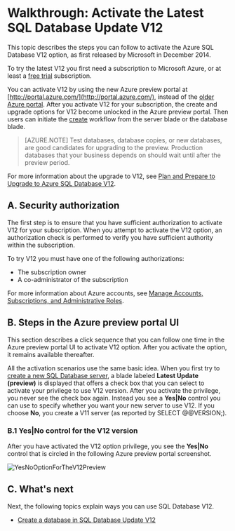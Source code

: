 <properties
	pageTitle="Walkthrough: Activate the latest SQL Database Update V12"
	description="Describes the steps for trying the V12 version of Azure SQL Database, by using the new Microsoft Azure portal UI."
	services="sql-database"
	documentationCenter=""
	authors="MightyPen"
	manager="jeffreyg"
	editor=""/>


<tags
	ms.service="sql-database"
	ms.workload="data-management" 
	ms.tgt_pltfrm="na"
	ms.devlang="na"
	ms.topic="article"
	ms.date="04/28/2015"
	ms.author="genemi"/>


# Walkthrough: Activate the Latest SQL Database Update V12

This topic describes the steps you can follow to activate the Azure SQL Database V12 option, as first released by Microsoft in December 2014.

To try the latest V12 you first need a subscription to Microsoft Azure, or at least a [free trial](http://azure.microsoft.com/pricing/free-trial/) subscription.

You can activate V12 by using the new Azure preview portal at [http://portal.azure.com/](http://portal.azure.com/), instead of the [older Azure portal](http://manage.windowsazure.com/). After you activate V12 for your subscription, the create and upgrade options for V12 become unlocked in the Azure preview portal. Then users can initiate the [create](sql-database-create.md) workflow from the server blade or the database blade.

> [AZURE.NOTE]
> Test databases, database copies, or new databases, are good candidates for upgrading to the preview. Production databases that your business depends on should wait until after the preview period.

For more information about the upgrade to V12, see [Plan and Prepare to Upgrade to Azure SQL Database V12](sql-database-v12-plan-prepare-upgrade.md).


## A. Security authorization

The first step is to ensure that you have sufficient authorization to activate V12 for your subscription. When you attempt to activate the V12 option, an authorization check is performed to verify you have sufficient authority within the subscription.

 To try V12 you must have one of the following authorizations:

- The subscription owner
- A co-administrator of the subscription

For more information about Azure accounts, see [Manage Accounts, Subscriptions, and Administrative Roles](http://msdn.microsoft.com/library/hh531793.aspx).

## B. Steps in the Azure preview portal UI

This section describes a click sequence that you can follow one time in the Azure preview portal UI to activate V12 option. After you activate the option, it remains available thereafter.

All the activation scenarios use the same basic idea. When you first try to [create a new SQL Database server](sql-database-create.md), a blade labeled **Latest Update (preview)** is displayed that offers a check box that you can select to activate your privilege to use V12 version. After you activate the privilege, you never see the check box again. Instead you see a **Yes|No** control you can use to specify whether you want your new server to use V12. If you choose **No**, you create a V11 server (as reported by SELECT @@VERSION;).

### B.1 Yes|No control for the V12 version

After you have activated the V12 option privilege, you see the **Yes|No** control that is circled in the following Azure preview portal screenshot.

![YesNoOptionForTheV12Preview][Image1]


## C. What's next

Next, the following topics explain ways you can use SQL Database V12.

- [Create a database in SQL Database Update V12](sql-database-create.md)


<!-- References, Images. -->
[Image1]: ./media/sql-database-v12-sign-up/V12Preview-YesNo-Option-New-SQLDatabase-Server-Newserver-Screenshot-e23.png

 